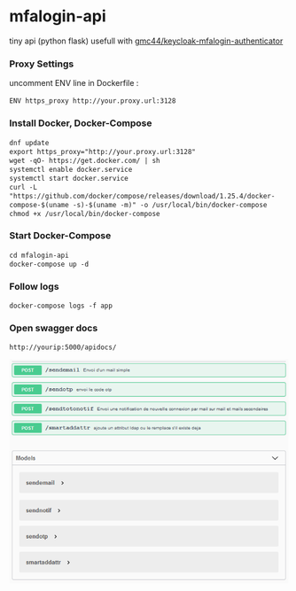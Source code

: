 # mfalogin-api
tiny api (python flask) usefull with [gmc44/keycloak-mfalogin-authenticator](https://github.com/gmc44/keycloak-mfalogin-authenticator)
### Proxy Settings
uncomment ENV line in Dockerfile :

`ENV https_proxy http://your.proxy.url:3128`
### Install Docker, Docker-Compose
    dnf update
    export https_proxy="http://your.proxy.url:3128"
    wget -qO- https://get.docker.com/ | sh
    systemctl enable docker.service
    systemctl start docker.service
    curl -L "https://github.com/docker/compose/releases/download/1.25.4/docker-compose-$(uname -s)-$(uname -m)" -o /usr/local/bin/docker-compose
    chmod +x /usr/local/bin/docker-compose

### Start Docker-Compose
    cd mfalogin-api
    docker-compose up -d

### Follow logs
    docker-compose logs -f app

### Open swagger docs
    http://yourip:5000/apidocs/
    
![swagger view](doc/swagger.png?raw=true "swagger view")